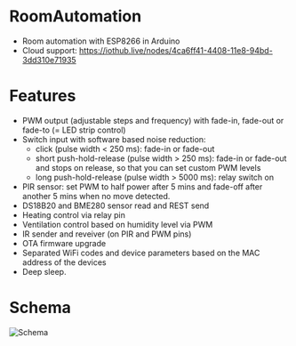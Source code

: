# RoomAutomation
* Room automation with ESP8266 in Arduino
* Cloud support: https://iothub.live/nodes/4ca6ff41-4408-11e8-94bd-3dd310e71935

# Features

* PWM output (adjustable steps and frequency) with fade-in, fade-out or fade-to (= LED strip control)
* Switch input with software based noise reduction:
  - click (pulse width < 250 ms): fade-in or fade-out
  - short push-hold-release (pulse width > 250 ms): fade-in or fade-out and stops on release, so that you can set custom PWM levels
  - long push-hold-release (pulse width > 5000 ms): relay switch on
* PIR sensor: set PWM to half power after 5 mins and fade-off after another 5 mins when no move detected.
* DS18B20 and BME280 sensor read and REST send
* Heating control via relay pin
* Ventilation control based on humidity level via PWM
* IR sender and reveiver (on PIR and PWM pins)
* OTA firmware upgrade
* Separated WiFi codes and device parameters based on the MAC address of the devices
* Deep sleep.

# Schema

![Schema](https://github.com/gaborauth/RoomAutomation/blob/master/images/schema.jpg)
